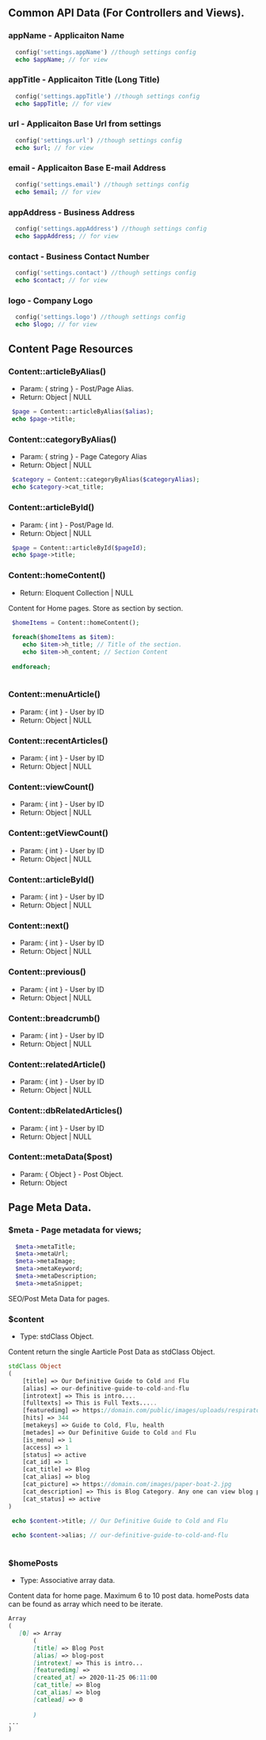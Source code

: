 ## Common API Data (For Controllers and Views).

### appName - Applicaiton Name
```php    
  config('settings.appName') //though settings config
  echo $appName; // for view
```

### appTitle - Applicaiton Title (Long Title)
```php    
  config('settings.appTitle') //though settings config
  echo $appTitle; // for view
```

### url - Applicaiton Base Url from settings
```php    
  config('settings.url') //though settings config
  echo $url; // for view
```

### email - Applicaiton Base E-mail Address
```php    
  config('settings.email') //though settings config
  echo $email; // for view
```
### appAddress - Business Address
```php    
  config('settings.appAddress') //though settings config
  echo $appAddress; // for view
```

### contact - Business Contact Number
```php    
  config('settings.contact') //though settings config
  echo $contact; // for view
```

### logo - Company Logo
```php    
  config('settings.logo') //though settings config
  echo $logo; // for view
```



## Content Page Resources

### Content::articleByAlias()
 * Param: { string } - Post/Page Alias.
 * Return: Object | NULL

```php    
 $page = Content::articleByAlias($alias);
 echo $page->title;
``` 
 
### Content::categoryByAlias()
 * Param: { string } - Page Category Alias
 * Return: Object | NULL

```php    
 $category = Content::categoryByAlias($categoryAlias);
 echo $category->cat_title;
```


### Content::articleById()
 * Param: { int } - Post/Page Id.
 * Return: Object | NULL

```php    
 $page = Content::articleById($pageId);
 echo $page->title;
``` 

### Content::homeContent()
 * Return: Eloquent Collection | NULL

Content for Home pages. Store as section by section.

```php    
 $homeItems = Content::homeContent();
 
 foreach($homeItems as $item):
 	echo $item->h_title; // Title of the section.
	echo $item->h_content; // Section Content
	
 endforeach;
 
``` 


### Content::menuArticle()
 * Param: { int } - User by ID
 * Return: Object | NULL

### Content::recentArticles()
 * Param: { int } - User by ID
 * Return: Object | NULL


### Content::viewCount()
 * Param: { int } - User by ID
 * Return: Object | NULL



### Content::getViewCount()
 * Param: { int } - User by ID
 * Return: Object | NULL



### Content::articleById()
 * Param: { int } - User by ID
 * Return: Object | NULL



### Content::next()
 * Param: { int } - User by ID
 * Return: Object | NULL



### Content::previous()
 * Param: { int } - User by ID
 * Return: Object | NULL



### Content::breadcrumb()
 * Param: { int } - User by ID
 * Return: Object | NULL


### Content::relatedArticle()
 * Param: { int } - User by ID
 * Return: Object | NULL


### Content::dbRelatedArticles()
 * Param: { int } - User by ID
 * Return: Object | NULL



### Content::metaData($post)
 * Param: { Object } - Post Object.
 * Return: Object

## Page Meta Data.

### $meta - Page metadata for views;

```php  
  $meta->metaTitle;
  $meta->metaUrl;
  $meta->metaImage;
  $meta->metaKeyword;
  $meta->metaDescription;
  $meta->metaSnippet;  
```

SEO/Post Meta Data for pages.




### $content
* Type: stdClass Object.

Content return the single Aarticle Post Data as stdClass Object.

```php
stdClass Object
(
    [title] => Our Definitive Guide to Cold and Flu
    [alias] => our-definitive-guide-to-cold-and-flu
    [introtext] => This is intro.... 
    [fulltexts] => This is Full Texts.....
    [featuredimg] => https://domain.com/public/images/uploads/respiratory-1024x554.jpg
    [hits] => 344
    [metakeys] => Guide to Cold, Flu, health
    [metades] => Our Definitive Guide to Cold and Flu 
    [is_menu] => 1
    [access] => 1
    [status] => active
    [cat_id] => 1
    [cat_title] => Blog
    [cat_alias] => blog
    [cat_picture] => https://domain.com/images/paper-boat-2.jpg
    [cat_description] => This is Blog Category. Any one can view blog post in this section
    [cat_status] => active
)
```

```php
 echo $content->title; // Our Definitive Guide to Cold and Flu
 
 echo $content->alias; // our-definitive-guide-to-cold-and-flu
 
```


### $homePosts
 * Type: Associative array data.
 
 Content data for home page. Maximum 6 to 10 post data.
 homePosts data can be found as array which need to be iterate.
  
 ```markdown
 Array
(
    [0] => Array
        (
		[title] => Blog Post
		[alias] => blog-post
		[introtext] => This is intro...
		[featuredimg] => 
		[created_at] => 2020-11-25 06:11:00
		[cat_title] => Blog
		[cat_alias] => blog
		[catlead] => 0                       
            
        )
 ...
)
 
 ```

 
 

